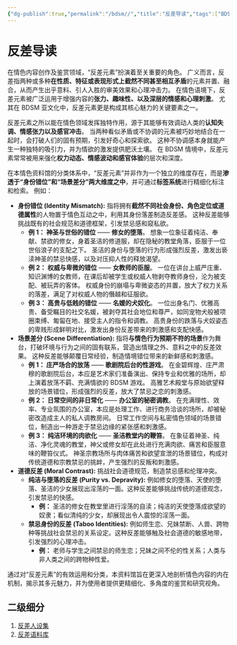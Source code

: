 ```yaml
---
{"dg-publish":true,"permalink":"/bdsm//","title":"反差导读","tags":["BDSM","反差"]}
---
```



# 反差导读

在情色内容创作及鉴赏领域，“反差元素”扮演着至关重要的角色。 广义而言，反差指两种或多种**在性质、特征或表现形式上截然不同甚至相互矛盾**的元素并置、融合，从而产生出乎意料、引人入胜的审美效果和心理冲击力。 在情色语境下，反差元素被广泛运用于增强内容的**张力、趣味性、以及深层的情感和心理刺激**。 尤其在 BDSM 亚文化中，反差元素更是构成其核心魅力的关键要素之一。

反差元素之所以能在情色领域发挥独特作用，源于其能够有效调动人类的**认知失调、情感张力以及感官冲击**。 当两种看似矛盾或不协调的元素被巧妙地结合在一起时，会打破人们的固有预期，引发好奇心和探索欲。 这种不协调感本身就能产生一种独特的吸引力，并为情欲的激发提供肥沃土壤。 在 BDSM 情境中，反差元素常常被用来强化**权力动态、情感波动和感官体验**的层次和深度。

在本情色资料馆的分类体系中，“反差元素”并非作为一个独立的维度存在，而是**渗透于“身份错位”和“场景差分”两大维度之中**，并可通过**标签系统**进行精细化标注和检索。 例如：

- **身份错位 (Identity Mismatch):** 指将拥有**截然不同社会身份、角色定位或道德属性**的人物置于情色互动之中，利用其身份落差制造反差感。 这种反差能够挑战既有的社会规范和道德框架，引发禁忌感和窥私欲。
	- **例 1： 神圣与世俗的错位** —— **修女的堕落**。 想象一位象征着纯洁、奉献、禁欲的修女，身着圣洁的修道服，却在隐秘的教堂角落，臣服于一位世俗浪子的支配之下。 圣洁的身份与堕落的行为形成强烈反差，激发出亵渎神圣的禁忌快感，以及对压抑人性的释放渴望。
	- **例 2： 权威与卑微的错位** —— **女教师的臣服**。 一位在讲台上威严庄重、知识渊博的女教师，在课后却被学生或权威人物剥夺教师身份，沦为被支配、被玩弄的客体。 权威身份的崩塌与卑微姿态的并置，放大了权力关系的落差，满足了对权威人物的僭越和征服欲。
	- **例 3： 高贵与低贱的错位** —— **名媛的犬奴化**。 一位出身名门、优雅高贵、备受瞩目的社交名媛，被剥夺其社会地位和尊严，如同宠物犬般被项圈束缚、匍匐在地、接受主人的指令和调教。 高贵身份的跌落与犬奴姿态的卑贱形成鲜明对比，激发出身份反差带来的刺激感和支配快感。
- **场景差分 (Scene Differentiation):** 指将**与情色行为预期不符的场景**作为舞台，打破环境与行为之间的固有联系，营造出情理之外、意料之中的反差效果。 这种反差能够颠覆日常经验，制造情境错位带来的新鲜感和刺激感。
	- **例 1： 庄严场合的放荡** —— **歌剧院后台的性游戏**。 在金碧辉煌、庄严肃穆的歌剧院后台，本应是艺术家们准备演出、保持专业和优雅的场所，却上演着放荡不羁、充满情欲的 BDSM 游戏。 高雅艺术殿堂与原始欲望释放的场景错位，形成强烈的反差，放大了禁忌之恋的刺激感。
	- **例 2： 日常空间的非日常化** —— **办公室的秘密调教**。 在充满理性、效率、专业氛围的办公室，本应是处理工作、进行商务洽谈的场所，却被秘密改造成主人的私人调教房间。 日常工作空间与私密情色领域的场景错位，制造出一种游走于禁忌边缘的紧张感和刺激感。
	- **例 3： 纯洁环境的肉欲化** —— **圣洁教堂内的鞭笞**。 在象征着神圣、纯洁、净化灵魂的教堂，神父或修女却在此处进行充满肉欲、痛苦和臣服意味的鞭笞仪式。 神圣宗教场所与肉体痛苦和欲望宣泄的场景错位，构成对传统道德和宗教禁忌的挑衅，产生强烈的反叛和刺激感。
- **道德反差 (Moral Contrast):** 挑战社会道德规范，制造禁忌感和伦理冲突。
	- **纯洁与堕落的反差 (Purity vs. Depravity):** 例如修女的堕落、天使的堕落、圣洁的少女展现出淫荡的一面。这种反差能够挑战传统的道德观念，引发禁忌的快感。
		- **例：** 圣洁的修女在教堂里进行淫荡的自渎；纯洁的天使堕落成欲望的奴隶；看似清纯的少女，却展现出令人震惊的淫荡一面。
	- **禁忌身份的反差 (Taboo Identities):** 例如师生恋、兄妹禁断、人兽、跨物种等挑战社会禁忌的关系设定。这种反差能够触及社会道德的敏感地带，引发强烈的心理冲击。
		- **例：** 老师与学生之间禁忌的师生恋；兄妹之间不伦的性关系；人类与非人类之间的跨物种性爱。

通过对“反差元素”的有效运用和分类，本资料馆旨在更深入地剖析情色内容的内在机制，揭示其多元魅力，并为使用者提供更精细化、多角度的鉴赏和研究视角。

## 二级细分

1. [反差人设集](反差人设集.md)
2. [反差语料库](反差语料库.md)